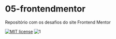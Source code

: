 # 05-frontendmentor
 Repositório com os desafios do site Frontend Mentor

 [![MIT license](https://img.shields.io/badge/License-MIT-blue.svg)](https://lbesson.mit-license.org/)
 ![1](https://github-readme-stats.vercel.app/api/top-langs/?username=OperaRock&theme=blue-green)